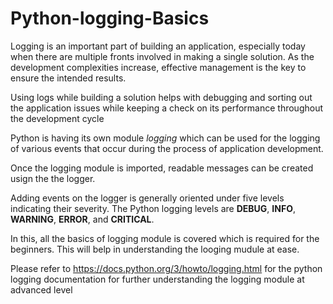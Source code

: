 # Python-logging-Basics
Logging is an important part of building an application, especially today when there are multiple fronts involved in making a single solution. As the development complexities increase, effective management is the key to ensure the intended results. 

Using logs while building a solution helps with debugging and sorting out the application issues while keeping a check on its performance throughout the development cycle

Python is having its own module _logging_ which can be used for the logging of various events that occur during the process of application development. 

Once the logging module is imported, readable messages can be created usign the the logger.

Adding events on the logger is generally oriented under five levels indicating their severity. The Python logging levels are **DEBUG**, **INFO**, **WARNING**, **ERROR**, and **CRITICAL**.

In this, all the basics of logging module is covered which is required for the beginners. This will belp in understanding the looging mudule at ease.

Please refer to https://docs.python.org/3/howto/logging.html for the python logging documentation for further understanding the logging module at advanced level
